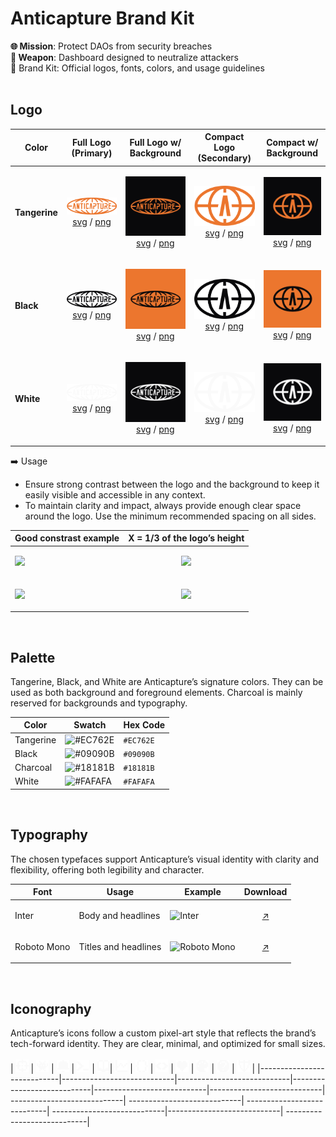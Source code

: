 #  Anticapture Brand Kit 
**🌐 Mission**: Protect DAOs from security breaches
<br>
**🎯 Weapon**: Dashboard designed to neutralize attackers
<br>
🧰 Brand Kit: Official logos, fonts, colors, and usage guidelines
<br>
<br>

## Logo

| Color         | Full Logo (Primary)                                                                                                                                                                       | Full Logo w/ Background                                                                                                                                                                                    | Compact Logo (Secondary)                                                                                                                                                                                    | Compact w/ Background                                                                                                                                                                             |
| ------------- | ----------------------------------------------------------------------------------------------------------------------------------------------------------------------------------------- | ----------------------------------------------------------------------------------------------------------------------------------------------------------------------------------------------------------- | ----------------------------------------------------------------------------------------------------------------------------------------------------------------------------------------------------------- | ----------------------------------------------------------------------------------------------------------------------------------------------------------------------------------------------- |
| **Tangerine** | <p align="center"><img src="/logos/full-logo/full-logo-tangerine.png" width="200"><br>[svg](logos/full-logo/full-logo-tangerine.svg) / [png](logos/full-logo/full-logo-tangerine.png)</p> | <p align="center"><img src="logos/full-logo/full-logo-tangerine-bg.svg" width="200"><br>[svg](logos/full-logo/full-logo-tangerine-bg.svg) / [png](logos/full-logo/full-logo-tangerine-bg.png)</p>          | <p align="center"><img src="/logos/compact-logo/compact-logo-tangerine.png" width="100"><br>[svg](logos/compact-logo/compact-logo-tangerine.svg) / [png](logos/full-logo/full-logo-tangerine.png)</p> | <p align="center"><img src="logos/compact-logo/compact-logo-tangerine-bg.svg" width="100"><br>[svg](logos/compact-logo/compact-logo-tangerine-bg.svg) / [png](logos/compact-logo/compact-logo-tangerine-bg.png)</p> |
| **Black**     | <p align="center"><img src="/logos/full-logo/full-logo-black.png" width="200"><br>[svg](logos/full-logo/full-logo-black.svg) / [png](logos/full-logo/full-logo-black.png)</p>             | <p align="center"><img src="logos/full-logo/full-logo-black-bg.svg" width="200"><br>[svg](logos/full-logo/full-logo-black-bg.svg) / [png](logos/full-logo/full-logo-black-bg.png)</p>                      | <p align="center"><img src="/logos/compact-logo/compact-logo-black.png" width="100"><br>[svg](logos/compact-logo/compact-logo-black.svg) / [png](logos/compact-logo/compact-logo-black.png)</p>             | <p align="center"><img src="logos/compact-logo/compact-logo-black-bg.svg" width="100"><br>[svg](logos/compact-logo/compact-logo-black-bg.svg) / [png](logos/compact-logo/compact-logo-black-bg.png)</p>             |
| **White**     | <p align="center"><img src="/logos/full-logo/full-logo-white.png" width="200"><br>[svg](logos/full-logo/full-logo-white.svg) / [png](logos/full-logo/full-logo-white.png)</p>             | <p align="center"><img src="logos/full-logo/full-logo-white-bg.svg" width="200"><br>[svg](logos/full-logo/full-logo-tangerine-bg.svg) / [png](logos/full-logo/full-logo-white-bg.png)</p>                      | <p align="center"><img src="/logos/compact-logo/compact-logo-white.png" width="100"><br>[svg](logos/compact-logo/compact-logo-white.svg) / [png](logos/compact-logo/compact-logo-white.png)</p>             | <p align="center"><img src="logos/compact-logo/compact-logo-white-bg.svg" width="100"><br>[svg](logos/compact-logo/compact-logo-white-bg.svg) / [png](logos/compact-logo/compact-logo-white-bg.png)</p>             |


➡️ Usage
- Ensure strong contrast between the logo and the background to keep it easily visible and accessible in any context.
- To maintain clarity and impact, always provide enough clear space around the logo. Use the minimum recommended spacing on all sides.
  
|    Good constrast example   |      X = 1/3 of the logo’s height              |
|------------|-----------------------------------------------------------------|
| <img src="https://i.imgur.com/DOqtmVn.png" width="200">   | <p align="center">  <img src="https://i.imgur.com/RVSo3tm.png" width="200"> |
| <img src="https://i.imgur.com/EMO1AFf.png" width="200">   | <p align="center">  <img src="https://i.imgur.com/IVEeaHn.png" width="120"> |

<br>

## Palette
Tangerine, Black, and White are Anticapture’s signature colors. They can be used as both background and foreground elements. Charcoal is mainly reserved for backgrounds and typography.

| Color      | Swatch                                               | Hex Code  |
|------------|------------------------------------------------------|-----------|
| Tangerine  | ![#EC762E](https://placehold.co/20x20/EC762E/EC762E) | `#EC762E` |
| Black      | ![#09090B](https://placehold.co/20x20/09090B/09090B) | `#09090B` |
| Charcoal   | ![#18181B](https://placehold.co/20x20/18181B/18181B) | `#18181B` |
| White      | ![#FAFAFA](https://placehold.co/20x20/FAFAFA/FAFAFA) | `#FAFAFA` |



<br>

## Typography
The chosen typefaces support Anticapture’s visual identity with clarity and flexibility, offering both legibility and character.

| Font         | Usage                   | Example                                          |  Download |
|--------------|-------------------------|---------------------------------------           |-----------|
| Inter        | Body and headlines      | ![Inter](https://i.imgur.com/AuRwUXC.png)        |  <p align="center"> [↗️](https://fonts.google.com/specimen/Inter) |
| Roboto Mono  |  Titles and headlines   | ![Roboto Mono](https://i.imgur.com/vHHOLm1.png)  | <p align="center"> [↗️](https://fonts.google.com/specimen/Roboto+Mono) |


<br>

## Iconography
Anticapture’s icons follow a custom pixel-art style that reflects the brand’s tech-forward identity. They are clear, minimal, and optimized for small sizes.
<br>
<br>
| <img src="/iconography/aim.svg" width="20"> |  <img src="/iconography/alien-monster.svg" width="20"> |  <img src="/iconography/bell.svg" width="20"> | <img src="/iconography/terminal.svg" width="20"> |  <img src="/iconography/book.svg" width="20">| <img src="/iconography/chart.svg" width="20"> |   <img src="/iconography/code-brackets.svg" width="20"> |  <img src="/iconography/code.svg" width="20"> |   <img src="/iconography/heart.svg" width="20"> |  <img src="/iconography/palette.svg" width="20"> | <img src="/iconography/question-mark.svg" width="20"> | <img src="/iconography/shield.svg" width="20"> | 
|----------------------------|----------------------------|----------------------------|----------------------------|----------------------------|----------------------------| ----------------------------| ----------------------------|  ----------------------------| ----------------------------|----------------------------| ----------------------------|

